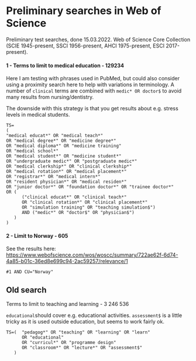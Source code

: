 # Preliminary searches in Web of Science

Preliminary test searches, done 15.03.2022. Web of Science Core Collection (SCIE 1945-present, SSCI 1956-present, AHCI 1975-present, ESCI 2017-present).

#### 1 - Terms to limit to medical education - 129234
Here I am testing with phrases used in PubMed, but could also consider using a proximity search here to help with variations in terminology.
A number of `clinical` terms are combined with `medic* OR doctor$` to avoid many results from nursing/dentistry.

The downside with this strategy is that you get results about e.g. stress levels in medical students.

```
TS=
(
"medical educat*" OR "medical teach*"
OR "medical degree*" OR "medicine degree*"
OR "medical diploma*" OR "medicine training"
OR "medical school*"
OR "medical student*" OR "medicine student*"
OR "undergraduate medic*" OR "postgraduate medic*" 
OR "medical clerkship*" OR "clinical clerkship*"
OR "medical rotation*" OR "medical placement*" 
OR "registrar*" OR "medical intern*"
OR "resident physician*" OR "medical residen*" 
OR "junior doctor*" OR "foundation doctor*" OR "trainee doctor*" 
OR (
      ("clinical educat*" OR "clinical teach*"
      OR "clinical rotation*" OR "clinical placement*"
      OR "simulation training" OR "teaching simulation$") 
      AND ("medic*" OR "doctor$" OR "physician$")
   )
)
```

#### 2 - Limit to Norway - 605
See the results here: https://www.webofscience.com/wos/woscc/summary/722ae62f-6d74-4a85-b01c-36ed8e699c94-2ac59257/relevance/1
```
#1 AND CU="Norway"
```

## Old search

Terms to limit to teaching and learning - 3 246 536

`educational`should cover e.g. educational activities. `assessment$` is a little tricky as it is used outside education, but seems to work fairly ok.
``` 
TS=(  "pedagog*" OR "teaching" OR "learning" OR "learn" 
      OR "educational" 
      OR "curricul*" OR "programme design" 
      OR "classroom*" OR "lecture*" OR "assessment$"
   )
```
